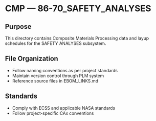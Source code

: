 # CMP — 86-70_SAFETY_ANALYSES

## Purpose

This directory contains Composite Materials Processing data and layup schedules for the SAFETY ANALYSES subsystem.

## File Organization

- Follow naming conventions as per project standards
- Maintain version control through PLM system
- Reference source files in EBOM_LINKS.md

## Standards

- Comply with ECSS and applicable NASA standards
- Follow project-specific CAx conventions
